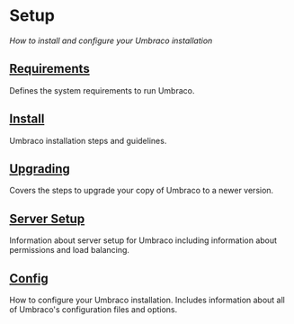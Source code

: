 # Setup
*How to install and configure your Umbraco installation*

## [Requirements](Requirements/)
Defines the system requirements to run Umbraco.

## [Install](Install/)
Umbraco installation steps and guidelines.

## [Upgrading](Upgrading/)
Covers the steps to upgrade your copy of Umbraco to a newer version.

## [Server Setup](Server-Setup/)
Information about server setup for Umbraco including information about permissions and load balancing.

## [Config](../../Reference/Config/)
How to configure your Umbraco installation. Includes information about all of Umbraco's configuration files and options.
